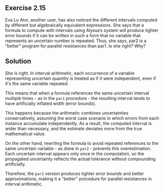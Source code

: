 ## Exercise 2.15

Eva Lu Ator, another user, has also noticed the different intervals computed by different but algebraically equivalent expressions. She says that a formula to compute with intervals using Alyssa’s system will produce tighter error bounds if it can be written in such a form that no variable that represents an uncertain number is repeated. Thus, she says, par2 is a “better” program for parallel resistances than par1. Is she right? Why?

## Solution

She is right. In interval arithmetic, each occurrence of a variable representing uncertain quantity is treated as if it were independent, even if it's the same variable repeated.

This means that when a formula references the same uncertain interval multiple times - as in the `par1` procedure - the resulting interval tends to have artificially inflated width (error bounds).

This happens because the arithmetic combines uncertainties conservatively, assuming the worst case scenario in which errors from each instance accumulate independently. As a result, the computed interval is wider than necessary, and the estimate deviates more from the true mathematical value.

On the other hand, rewriting the formula to avoid repeated references to the same uncertain variable - as done in `par2` - prevents this overestimation. Each uncertain interval appears only once in the computation, so the propagated uncertainty reflects the actual tolerance without compounding artificially.

Therefore, the `par2` version produces tighter error bounds and better approximations, making it a "better" procedure for parallel resistances in interval arithmetic.
